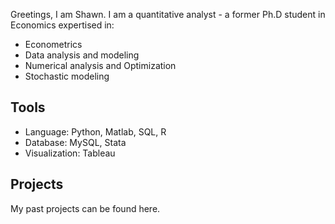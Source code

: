 
Greetings, I am Shawn. I am a quantitative analyst - a former Ph.D student in Economics expertised in:
 * Econometrics
 * Data analysis and modeling
 * Numerical analysis and Optimization
 * Stochastic modeling

## Tools 
 * Language: Python, Matlab, SQL, R
 * Database: MySQL, Stata
 * Visualization: Tableau

## Projects
My past projects can be found here.
